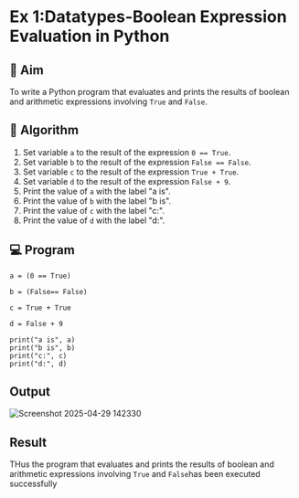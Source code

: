
# Ex 1:Datatypes-Boolean Expression Evaluation in Python

## 🎯 Aim
To write a Python program that evaluates and prints the results of boolean and arithmetic expressions involving `True` and `False`.

## 🧠 Algorithm
1. Set variable `a` to the result of the expression `0 == True`.
2. Set variable `b` to the result of the expression `False == False`.
3. Set variable `c` to the result of the expression `True + True`.
4. Set variable `d` to the result of the expression `False + 9`.
5. Print the value of `a` with the label "a is".
6. Print the value of `b` with the label "b is".
7. Print the value of `c` with the label "c:".
8. Print the value of `d` with the label "d:".

## 💻 Program
```
a = (0 == True)

b = (False== False)

c = True + True

d = False + 9

print("a is", a)
print("b is", b)
print("c:", c)
print("d:", d)
```
## Output
![Screenshot 2025-04-29 142330](https://github.com/user-attachments/assets/66da913e-bb8c-4d72-ba11-230e53448596)

## Result
THus the program that evaluates and prints the results of boolean and arithmetic expressions involving `True` and `False`has been executed successfully
